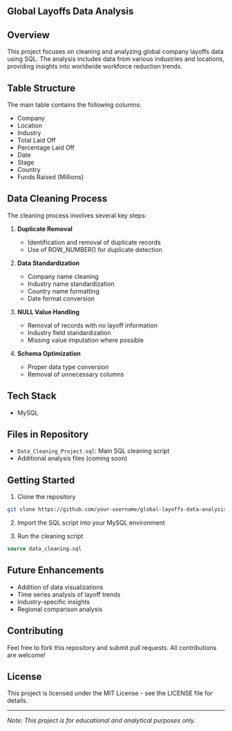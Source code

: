 ## Global Layoffs Data Analysis

## Overview
This project focuses on cleaning and analyzing global company layoffs data using SQL. The analysis includes data from various industries and locations, providing insights into worldwide workforce reduction trends.

## Table Structure
The main table contains the following columns:
- Company
- Location
- Industry
- Total Laid Off
- Percentage Laid Off
- Date
- Stage
- Country
- Funds Raised (Millions)

## Data Cleaning Process
The cleaning process involves several key steps:

1. **Duplicate Removal**
   - Identification and removal of duplicate records
   - Use of ROW_NUMBER() for duplicate detection

2. **Data Standardization**
   - Company name cleaning
   - Industry name standardization
   - Country name formatting
   - Date format conversion

3. **NULL Value Handling**
   - Removal of records with no layoff information
   - Industry field standardization
   - Missing value imputation where possible

4. **Schema Optimization**
   - Proper data type conversion
   - Removal of unnecessary columns

## Tech Stack
- MySQL

## Files in Repository
- `Data_Cleaning_Project.sql`: Main SQL cleaning script
- Additional analysis files (coming soon)

## Getting Started
1. Clone the repository
```bash
git clone https://github.com/your-username/global-layoffs-data-analysis.git
```

2. Import the SQL script into your MySQL environment

3. Run the cleaning script
```sql
source data_cleaning.sql
```

## Future Enhancements
- Addition of data visualizations
- Time series analysis of layoff trends
- Industry-specific insights
- Regional comparison analysis

## Contributing
Feel free to fork this repository and submit pull requests. All contributions are welcome!

## License
This project is licensed under the MIT License - see the LICENSE file for details.

---
*Note: This project is for educational and analytical purposes only.*

